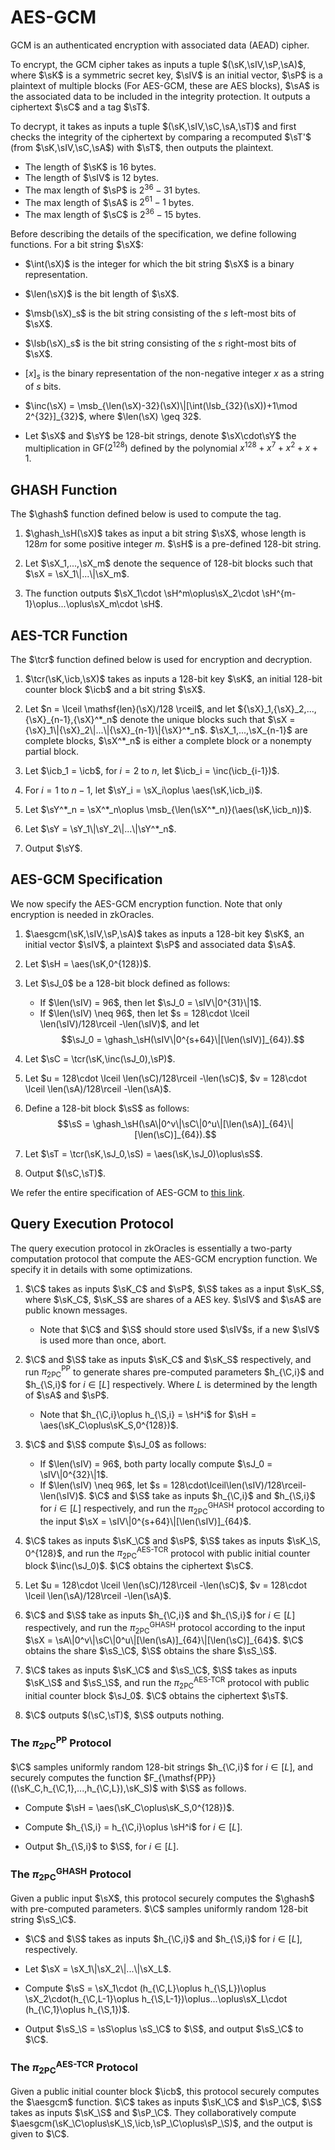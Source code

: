 # AES-GCM
GCM is an authenticated encryption with associated data (AEAD) cipher. 

To encrypt, the GCM cipher takes as inputs a tuple $(\sK,\sIV,\sP,\sA)$, where $\sK$ is a symmetric secret key, $\sIV$ is an initial vector, $\sP$ is a plaintext of multiple blocks (For AES-GCM, these are AES blocks), $\sA$ is the associated data to be included in the integrity protection. It outputs a ciphertext $\sC$ and a tag $\sT$.

To decrypt, it takes as inputs a tuple $(\sK,\sIV,\sC,\sA,\sT)$ and first checks the integrity of the ciphertext by comparing a recomputed $\sT'$ (from $\sK,\sIV,\sC,\sA$) with $\sT$, then outputs the plaintext.

- The length of $\sK$ is $16$ bytes.
- The length of $\sIV$ is $12$ bytes.
- The max length of $\sP$ is $2^{36} - 31$ bytes.
- The max length of $\sA$ is $2^{61} - 1$ bytes.
- The max length of $\sC$ is $2^{36}-15$ bytes.


Before describing the details of the specification, we define following functions. For a bit string $\sX$:

- $\int(\sX)$ is the integer for which the bit string $\sX$ is a binary representation.

- $\len(\sX)$ is the bit length of $\sX$.

- $\msb(\sX)_s$ is the bit string consisting of the $s$ left-most bits of $\sX$.

- $\lsb(\sX)_s$ is the bit string consisting of the $s$ right-most bits of $\sX$.

- $[x]_s$ is the binary representation of the non-negative integer $x$ as a string of $s$ bits.

- $\inc(\sX) = \msb_{\len(\sX)-32}(\sX)\|[\int(\lsb_{32}(\sX))+1\mod 2^{32}]_{32}$, where $\len(\sX) \geq 32$.

- Let $\sX$ and $\sY$ be 128-bit strings, denote $\sX\cdot\sY$ the multiplication in $\mathsf{GF}(2^{128})$ defined by the polynomial $x^{128}+x^7+x^2+x+1$.

## GHASH Function
The $\ghash$ function defined below is used to compute the tag.

1. $\ghash_\sH(\sX)$ takes as input a bit string $\sX$, whose length is $128m$ for some positive integer $m$. $\sH$ is a pre-defined $128$-bit string.

2. Let $\sX_1,...,\sX_m$ denote the sequence of 128-bit blocks such that $\sX = \sX_1\|...\|\sX_m$.

3. The function outputs $\sX_1\cdot \sH^m\oplus\sX_2\cdot \sH^{m-1}\oplus...\oplus\sX_m\cdot \sH$.


## AES-TCR Function
The $\tcr$ function defined below is used for encryption and decryption.
1. $\tcr(\sK,\icb,\sX)$ takes as inputs a $128$-bit key $\sK$, an initial $128$-bit counter block $\icb$ and a bit string $\sX$.

2. Let $n = \lceil \mathsf{len}(\sX)/128 \rceil$, and let ${\sX}_1,{\sX}_2,...,{\sX}_{n-1},{\sX}^*_n$ denote the unique blocks such that $\sX = {\sX}_1\|{\sX}_2\|...\|{\sX}_{n-1}\|{\sX}^*_n$. $\sX_1,...,\sX_{n-1}$ are complete blocks, $\sX^*_n$ is either a complete block or a nonempty partial block.
 
3. Let $\icb_1 = \icb$, for $i = 2$ to $n$, let $\icb_i = \inc(\icb_{i-1})$.

4. For $i = 1$ to $n-1$, let $\sY_i = \sX_i\oplus \aes(\sK,\icb_i)$.

5. Let $\sY^*_n = \sX^*_n\oplus \msb_{\len(\sX^*_n)}(\aes(\sK,\icb_n))$.

6. Let $\sY = \sY_1\|\sY_2\|...\|\sY^*_n$.

7. Output $\sY$.

## AES-GCM Specification
We now specify the AES-GCM encryption function. Note that only encryption is needed in zkOracles.

1. $\aesgcm(\sK,\sIV,\sP,\sA)$ takes as inputs a $128$-bit key $\sK$, an initial vector $\sIV$, a plaintext $\sP$ and associated data $\sA$.

2. Let $\sH = \aes(\sK,0^{128})$.

3. Let $\sJ_0$ be a $128$-bit block defined as follows: 
    - If $\len(\sIV) = 96$, then let $\sJ_0 = \sIV\|0^{31}\|1$.
    - If $\len(\sIV) \neq 96$, then let $s = 128\cdot \lceil \len(\sIV)/128\rceil -\len(\sIV)$, and let 
    $$\sJ_0 = \ghash_\sH(\sIV\|0^{s+64}\|[\len(\sIV)]_{64}).$$

4. Let $\sC = \tcr(\sK,\inc(\sJ_0),\sP)$.

5. Let $u = 128\cdot \lceil \len(\sC)/128\rceil -\len(\sC)$, $v = 128\cdot \lceil \len(\sA)/128\rceil -\len(\sA)$.

6. Define a $128$-bit block $\sS$ as follows:
$$\sS = \ghash_\sH(\sA\|0^v\|\sC\|0^u\|[\len(\sA)]_{64}\|[\len(\sC)]_{64}).$$

7. Let $\sT = \tcr(\sK,\sJ_0,\sS) = \aes(\sK,\sJ_0)\oplus\sS$.

8. Output $(\sC,\sT)$.

We refer the entire specification of AES-GCM to [this link](https://nvlpubs.nist.gov/nistpubs/Legacy/SP/nistspecialpublication800-38d.pdf).

## Query Execution Protocol
The query execution protocol in zkOracles is essentially a two-party computation protocol that compute the AES-GCM encryption function. We specify it in details with some optimizations.

1. $\C$ takes as inputs $\sK_C$ and $\sP$, $\S$ takes as a input $\sK_S$, where $\sK_C$, $\sK_S$ are shares of a AES key. $\sIV$ and $\sA$ are public known messages.
    - Note that $\C$ and $\S$ should store used $\sIV$s, if a new $\sIV$ is used more than once, abort.

2. $\C$ and $\S$ take as inputs $\sK_C$ and $\sK_S$ respectively, and run $\pi^{\mathsf{PP}}_{\mathsf{2PC}}$ to generate shares pre-computed parameters $h_{\C,i}$ and $h_{\S,i}$ for $i\in[L]$ respectively. Where $L$ is determined by the length of $\sA$ and $\sP$.
    - Note that $h_{\C,i}\oplus h_{\S,i} = \sH^i$ for $\sH = \aes(\sK_C\oplus\sK_S,0^{128})$.

3. $\C$ and $\S$ compute $\sJ_0$ as follows:
    - If $\len(\sIV) = 96$, both party locally compute $\sJ_0 = \sIV\|0^{32}\|1$.
    - If $\len(\sIV) \neq 96$, let $s = 128\cdot\lceil\len(\sIV)/128\rceil-\len(\sIV)$. $\C$ and $\S$ take as inputs $h_{\C,i}$ and $h_{\S,i}$ for $i\in[L]$ respectively, and run the $\pi^{\mathsf{GHASH}}_{\mathsf{2PC}}$ protocol according to the input $\sX = \sIV\|0^{s+64}\|[\len(\sIV)]_{64}$.

4. $\C$ takes as inputs $\sK_\C$ and $\sP$, $\S$ takes as inputs $\sK_\S, 0^{128}$, and run the $\pi^{\mathsf{AES\text{-}TCR}}_{\mathsf{2PC}}$ protocol with public initial counter block $\inc(\sJ_0)$. $\C$ obtains the ciphertext $\sC$.

5. Let $u = 128\cdot \lceil \len(\sC)/128\rceil -\len(\sC)$, $v = 128\cdot \lceil \len(\sA)/128\rceil -\len(\sA)$.

6. $\C$ and $\S$ take as inputs $h_{\C,i}$ and $h_{\S,i}$ for $i\in[L]$ respectively, and run the $\pi^{\mathsf{GHASH}}_{\mathsf{2PC}}$ protocol according to the input $\sX = \sA\|0^v\|\sC\|0^u\|[\len(\sA)]_{64}\|[\len(\sC)]_{64}$. $\C$ obtains the share $\sS_\C$, $\S$ obtains the share $\sS_\S$.

7. $\C$ takes as inputs $\sK_\C$ and $\sS_\C$, $\S$ takes as inputs $\sK_\S$ and $\sS_\S$, and run the $\pi^{\mathsf{AES\text{-}TCR}}_{\mathsf{2PC}}$ protocol with public initial counter block $\sJ_0$. $\C$ obtains the ciphertext $\sT$.

8. $\C$ outputs $(\sC,\sT)$, $\S$ outputs nothing.
### The $\pi^{\mathsf{PP}}_{\mathsf{2PC}}$ Protocol
$\C$ samples uniformly random 128-bit strings $h_{\C,i}$ for $i\in[L]$, and securely computes the function $F_{\mathsf{PP}}((\sK_C,h_{\C,1},...,h_{\C,L}),\sK_S)$ with $\S$ as follows.

- Compute $\sH = \aes(\sK_C\oplus\sK_S,0^{128})$.

- Compute $h_{\S,i} = h_{\C,i}\oplus \sH^i$ for $i\in[L]$.

- Output $h_{\S,i}$ to $\S$, for $i\in[L]$.
### The $\pi^{\mathsf{GHASH}}_{\mathsf{2PC}}$ Protocol
Given a public input $\sX$, this protocol securely computes the $\ghash$ with pre-computed parameters. 
$\C$ samples uniformly random $128$-bit string $\sS_\C$.

- $\C$ and $\S$ takes as inputs $h_{\C,i}$ and $h_{\S,i}$ for $i\in[L]$, respectively. 

- Let $\sX = \sX_1\|\sX_2\|...\|\sX_L$.

- Compute $\sS = \sX_1\cdot (h_{\C,L}\oplus h_{\S,L})\oplus \sX_2\cdot(h_{\C,L-1}\oplus h_{\S,L-1})\oplus...\oplus\sX_L\cdot (h_{\C,1}\oplus h_{\S,1})$.

- Output $\sS_\S = \sS\oplus \sS_\C$ to $\S$, and output $\sS_\C$ to $\C$.
### The $\pi^{\mathsf{AES\text{-}TCR}}_{\mathsf{2PC}}$ Protocol
Given a public initial counter block $\icb$, this protocol securely computes the $\aesgcm$ function. 
$\C$ takes as inputs $\sK_\C$ and $\sP_\C$, $\S$ takes as inputs $\sK_\S$ and $\sP_\C$. They collaboratively  compute $\aesgcm(\sK_\C\oplus\sK_\S,\icb,\sP_\C\oplus\sP_\S)$, and the output is given to $\C$.